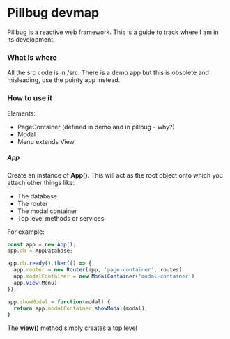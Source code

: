 # Pillbug devmap

Pillbug is a reactive web framework. This is a guide to track where I am in its development.

### What is where

All the src code is in /src. There is a demo app but this is obsolete and misleading, use the pointy app instead.

### How to use it

Elements:

* PageContainer (defined in demo and in pillbug - why?)
* Modal
* Menu extends View

##### App

Create an instance of **App()**. This will act as the root object onto which you attach other things like:

* The database
* The router
* The modal container
* Top level methods or services

For example:

```javascript
const app = new App();
app.db = AppDatabase;

app.db.ready().then(() => {
  app.router = new Router(app, 'page-container', routes)
  app.modalContainer = new ModalContainer('modal-container')
  app.view(Menu)
});

app.showModal = function(modal) {
  return app.modalContainer.showModal(modal);
}
```

The **view()** method simply creates a top level